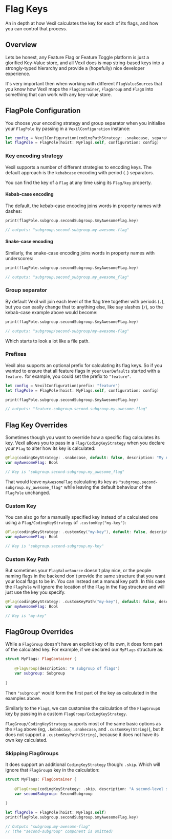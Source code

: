 # Flag Keys

An in depth at how Vexil calculates the key for each of its flags, and how you can control that process.

## Overview

Lets be honest, any Feature Flag or Feature Toggle platform is just a glorified Key-Value store, and all Vexil does is map string-based keys into a strongly-typed hierarchy and provide a (hopefully) nice developer experience.

It's very important then when working with different ``FlagValueSource``s that you know how Vexil maps the ``FlagContainer``, ``FlagGroup`` and ``Flag``s into something that can work with any key-value store.

## FlagPole Configuration

You choose your encoding strategy and group separator when you initialise your ``FlagPole`` by passing in a ``VexilConfiguration`` instance:

```swift
let config = VexilConfiguration(codingPathStrategy: .snakecase, separator: "/")
let flagPole = FlagPole(hoist: MyFlags.self, configuration: config)
```

### Key encoding strategy

Vexil supports a number of different strategies to encoding keys. The default approach is the `kebabcase` encoding with period (`.`) separators.

You can find the key of a ``Flag`` at any time using its ``Flag/key`` property.

#### Kebab-case encoding

The default, the kebab-case encoding joins words in property names with dashes:

```swift
print(flagPole.subgroup.secondSubgroup.$myAwesomeFlag.key)

// outputs: "subgroup.second-subgroup.my-awesome-flag"
```

#### Snake-case encoding

Similarly, the snake-case encoding joins words in property names with underscores:

```swift
print(flagPole.subgroup.secondSubgroup.$myAwesomeFlag.key)

// outputs: "subgroup.second_subgroup.my_awesome_flag"
```

### Group separator

By default Vexil will join each level of the flag tree together with periods (`.`), but you can easily change that to anything else, like say slashes (`/`), so the kebab-case example above would become:

```swift
print(flagPole.subgroup.secondSubgroup.$myAwesomeFlag.key)

// outputs: "subgroup/second-subgroup/my-awesome-flag"
```

Which starts to look a lot like a file path.

### Prefixes

Vexil also supports an optional prefix for calculating its flag keys. So if you wanted to ensure that all feature flags in your `UserDefaults` started with a `feature.` for example, you could set the prefix to `"feature"`.

```swift
let config = VexilConfiguration(prefix: "feature")
let flagPole = FlagPole(hoist: MyFlags.self, configuration: config)

print(flagPole.subgroup.secondSubgroup.$myAwesomeFlag.key)

// outputs: "feature.subgroup.second-subgroup.my-awesome-flag"
```

## Flag Key Overrides

Sometimes though you want to override how a specific flag calculates its key. Vexil allows you to pass in a ``Flag/CodingKeyStrategy`` when you declare your ``Flag`` to alter how its key is calculated:

```swift
@Flag(codingKeyStrategy: .snakecase, default: false, description: "My Awesome Flag")
var myAwesomeFlag: Bool

// Key is "subgroup.second-subgroup.my_awesome_flag"
```

That would leave `myAwesomeFlag` calculating its key as `"subgroup.second-subgroup.my_awesome_flag"` while leaving the default behaviour of the ``FlagPole`` unchanged.

### Custom Key

You can also go for a manually specified key instead of a calculated one using a ``Flag/CodingKeyStrategy`` of `.customKey("my-key")`:

```swift
@Flag(codingKeyStrategy: .customKey("my-key"), default: false, description: "My Awesome Flag")
var myAwesomeFlag: Bool

// Key is "subgroup.second-subgroup.my-key"
```

### Custom Key Path

But sometimes your ``FlagValueSource`` doesn't play nice, or the people naming flags in the backend don't provide the same structure that you want your local flags to be in. You can instead set a manual key path. In this case the ``FlagPole`` will ignore the location of the ``Flag`` in the flag structure and will just use the key you specify.

```swift
@Flag(codingKeyStrategy: .customKeyPath("my-key"), default: false, description: "My Awesome Flag")
var myAwesomeFlag: Bool

// Key is "my-key"
```

## FlagGroup Overrides

While a ``FlagGroup`` doesn't have an explicit key of its own, it does form part of the calculated key. For example, if we declared our `MyFlags` structure as:

```swift
struct MyFlags: FlagContainer {
    
    @FlagGroup(description: "A subgroup of flags")
    var subgroup: Subgroup
    
}
```

Then `"subgroup"` would form the first part of the key as calculated in the examples above.

Similarly to the ``Flag``s, we can customise the calculation of the ``FlagGroup``s key by passing in a custom ``FlagGroup/CodingKeyStrategy``.

``FlagGroup/CodingKeyStrategy`` supports most of the same basic options as the ``Flag`` above (eg, `.kebabcase`, `.snakecase`, and `.customKey(String)`), but it does not support a `.customKeyPath(String)`, because it does not have its own key calculated.

### Skipping FlagGroups

It does support an additional ``CodingKeyStrategy`` though: `.skip`. Which will ignore that ``FlagGroup``s key in the calculation:

```swift
struct MyFlags: FlagContainer {
    
    @FlagGroup(codingKeyStrategy: .skip, description: "A second-level subgroup of flags")
    var secondSubgroup: SecondSubgroup
    
}

let flagPole = FlagPole(hoist: MyFlags.self)
print(flagPole.subgroup.secondSubgroup.$myAwesomeFlag.key)

// Outputs "subgroup.my-awesome-flag"
// (the "second-subgroup" component is omitted)
```
